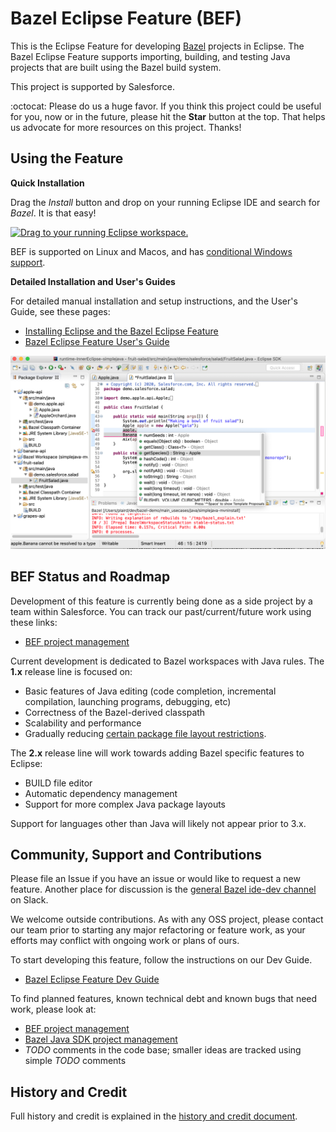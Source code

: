 # Bazel Eclipse Feature (BEF)

This is the Eclipse Feature for developing [Bazel](http://bazel.io) projects in Eclipse.
The Bazel Eclipse Feature supports importing, building, and testing Java projects that are built using the Bazel build system.

This project is supported by Salesforce.

:octocat: Please do us a huge favor. If you think this project could be useful for you, now or in the future, please hit the **Star** button at the top. That helps us advocate for more resources on this project. Thanks!

## Using the Feature

**Quick Installation**

Drag the _Install_ button and drop on your running Eclipse IDE and search for _Bazel_.
It is that easy!

<a href="http://marketplace.eclipse.org/marketplace-client-intro?mpc_install=5403450" class="drag" title="Drag to your running Eclipse workspace.">
  <img style="width:80px;" typeof="foaf:Image" class="img-responsive" src="https://marketplace.eclipse.org/sites/all/themes/solstice/public/images/marketplace/btn-install.svg" alt="Drag to your running Eclipse workspace." />
</a>

BEF is supported on Linux and Macos, and has [conditional Windows support](docs/windows.md).

**Detailed Installation and User's Guides**

For detailed manual installation and setup instructions, and the User's Guide, see these pages:

- [Installing Eclipse and the Bazel Eclipse Feature](docs/install.md)
- [Bazel Eclipse Feature User's Guide](docs/using_the_feature.md)

![BEF Screen Shot](docs/bef_fullimage.png)

## BEF Status and Roadmap

Development of this feature is currently being done as a side project by a team within Salesforce.
You can track our past/current/future work using these links:

- [BEF project management](https://github.com/salesforce/bazel-eclipse/projects)

Current development is dedicated to Bazel workspaces with Java rules.
The **1.x** release line is focused on:
- Basic features of Java editing (code completion, incremental compilation, launching programs, debugging, etc)
- Correctness of the Bazel-derived classpath
- Scalability and performance
- Gradually reducing [certain package file layout restrictions](docs/conforming_java_packages.md).

The **2.x** release line will work towards adding Bazel specific features to Eclipse:
- BUILD file editor
- Automatic dependency management
- Support for more complex Java package layouts

Support for languages other than Java will likely not appear prior to 3.x.

## Community, Support and Contributions

Please file an Issue if you have an issue or would like to request a new feature.
Another place for discussion is the [general Bazel ide-dev channel](https://bazelbuild.slack.com/archives/CM8JQCANN) on Slack.

We welcome outside contributions.
As with any OSS project, please contact our team prior to starting any major refactoring or feature work,
  as your efforts may conflict with ongoing work or plans of ours.

To start developing this feature, follow the instructions on our Dev Guide.

- [Bazel Eclipse Feature Dev Guide](docs/dev/dev_guide.md)

To find planned features, known technical debt and known bugs that need work, please look at:

- [BEF project management](https://github.com/salesforce/bazel-eclipse/projects)
- [Bazel Java SDK project management](https://github.com/salesforce/bazel-java-sdk/issues)
- _TODO_ comments in the code base; smaller ideas are tracked using simple _TODO_ comments

## History and Credit

Full history and credit is explained in the [history and credit document](docs/history.md).
